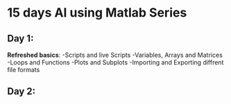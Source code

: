 # 15 days AI using Matlab Series

## Day 1:

**Refreshed basics**:
  -Scripts and live Scripts
  -Variables, Arrays and Matrices
  -Loops and Functions
  -Plots and Subplots
  -Importing and Exporting diffrent file formats
  
## Day 2:


